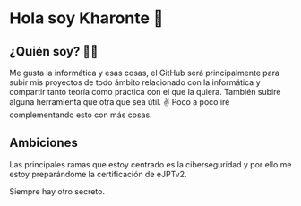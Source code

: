 # Hola soy Kharonte 👋

## ¿Quién soy? 👨‍💻

Me gusta la informática y esas cosas, el GitHub será principalmente para subir mis proyectos de todo ámbito relacionado con la informática y compartir tanto teoría como práctica con el que la quiera. También subiré alguna herramienta que otra que sea útil. ✌️
Poco a poco iré complementando esto con más cosas.

## Ambiciones
Las principales ramas que estoy centrado es la ciberseguridad y por ello me estoy preparándome la certificación de eJPTv2.

Siempre hay otro secreto.



















<!--
**Kharonte99/kharonte99** is a ✨ _special_ ✨ repository because its `README.md` (this file) appears on your GitHub profile.

Here are some ideas to get you started:

- 🔭 I’m currently working on ...
- 🌱 I’m currently learning ...
- 👯 I’m looking to collaborate on ...
- 🤔 I’m looking for help with ...
- 💬 Ask me about ...
- 📫 How to reach me: ...
- 😄 Pronouns: ...
- ⚡ Fun fact: ...
-->

